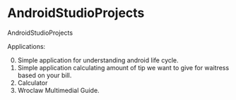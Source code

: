 # AndroidStudioProjects
AndroidStudioProjects

Applications:

0) Simple application for understanding android life cycle.
1) Simple application calculating amount of tip we want to give for waitress based on your bill.
2) Calculator
3) Wroclaw Multimedial Guide.

